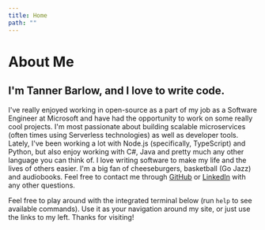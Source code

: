 ```yaml
---
title: Home
path: ""
---
```


# About Me

## I'm Tanner Barlow, and I love to write code.

I've really enjoyed working in open-source as a part of my job as a Software Engineer at Microsoft and have had the opportunity to work on some really cool projects. I'm most passionate about building scalable microservices (often times using Serverless technologies) as well as developer tools. Lately, I've been working a lot with Node.js (specifically, TypeScript) and Python, but also enjoy working with C#, Java and pretty much any other language you can think of. I love writing software to make my life and the lives of others easier. I'm a big fan of cheeseburgers, basketball (Go Jazz) and audiobooks. Feel free to contact me through [GitHub](https://github.com/tbarlow12) or [LinkedIn](https://www.linkedin.com/in/tannerbarlow/) with any other questions.

Feel free to play around with the integrated terminal below (run `help` to see available commands). Use it as your navigation around my site, or just use the links to my left. Thanks for visiting!
